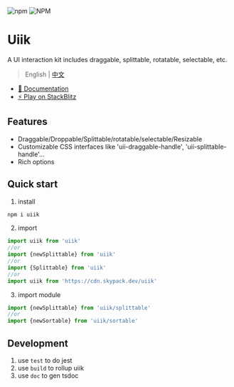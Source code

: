 ![npm](https://img.shields.io/npm/v/uiik?style=plastic)
![NPM](https://img.shields.io/npm/l/uiik)

# Uiik
A UI interaction kit includes draggable, splittable, rotatable, selectable, etc.
> English | [中文](./README_ZH.md)

- [📑 Documentation](https://holyhigh2.github.io/uiik/)
- [⚡ Play on StackBlitz](https://stackblitz.com/edit/uiik)

## Features
- Draggable/Droppable/Splittable/rotatable/selectable/Resizable
- Customizable CSS interfaces like 'uii-draggable-handle', 'uii-splittable-handle'...
- Rich options

## Quick start
1. install
```sh
npm i uiik
```
2. import
```ts
import uiik from 'uiik'
//or
import {newSplittable} from 'uiik'
//or
import {Splittable} from 'uiik'
//or
import uiik from 'https://cdn.skypack.dev/uiik'
```
3. import module
```ts
import {newSplittable} from 'uiik/splittable'
//or
import {newSortable} from 'uiik/sortable'
```

## Development
1. use `test` to do jest 
2. use `build` to rollup uiik
3. use `doc` to gen tsdoc